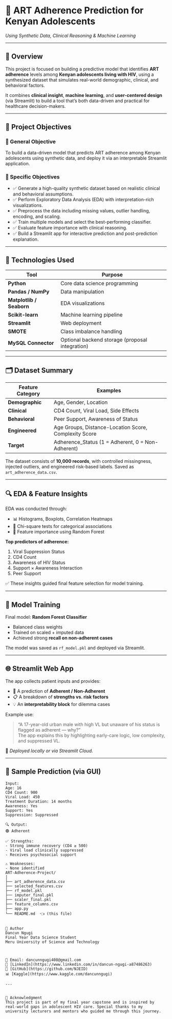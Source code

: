 # 💊 ART Adherence Prediction for Kenyan Adolescents  
*Using Synthetic Data, Clinical Reasoning & Machine Learning*

---

## 📘 Overview

This project is focused on building a predictive model that identifies **ART adherence** levels among **Kenyan adolescents living with HIV**, using a synthesized dataset that simulates real-world demographic, clinical, and behavioral factors.

It combines **clinical insight**, **machine learning**, and **user-centered design** (via Streamlit) to build a tool that’s both data-driven and practical for healthcare decision-makers.

---

## 🎯 Project Objectives

### 🔹 General Objective
To build a data-driven model that predicts ART adherence among Kenyan adolescents using synthetic data, and deploy it via an interpretable Streamlit application.

### 🔸 Specific Objectives
- ✅ Generate a high-quality synthetic dataset based on realistic clinical and behavioral assumptions.
- ✅ Perform Exploratory Data Analysis (EDA) with interpretation-rich visualizations.
- ✅ Preprocess the data including missing values, outlier handling, encoding, and scaling.
- ✅ Train multiple models and select the best-performing classifier.
- ✅ Evaluate feature importance with clinical reasoning.
- ✅ Build a Streamlit app for interactive prediction and post-prediction explanation.

---

## 🧪 Technologies Used

| Tool | Purpose |
|------|---------|
| **Python** | Core data science programming |
| **Pandas / NumPy** | Data manipulation |
| **Matplotlib / Seaborn** | EDA visualizations |
| **Scikit-learn** | Machine learning pipeline |
| **Streamlit** | Web deployment |
| **SMOTE** | Class imbalance handling |
| **MySQL Connector** | Optional backend storage (proposal integration) |

---

## 🗂️ Dataset Summary

| Feature Category | Examples |
|------------------|----------|
| **Demographic** | Age, Gender, Location |
| **Clinical** | CD4 Count, Viral Load, Side Effects |
| **Behavioral** | Peer Support, Awareness of Status |
| **Engineered** | Age Groups, Distance-Location Score, Complexity Score |
| **Target** | Adherence_Status (1 = Adherent, 0 = Non-Adherent) |

The dataset consists of **10,000 records**, with controlled missingness, injected outliers, and engineered risk-based labels. Saved as `art_adherence_data.csv`.

---

## 🔍 EDA & Feature Insights

EDA was conducted through:
- 📊 Histograms, Boxplots, Correlation Heatmaps
- 📌 Chi-square tests for categorical associations
- 🌲 Feature importance using Random Forest

**Top predictors of adherence:**
1. Viral Suppression Status
2. CD4 Count
3. Awareness of HIV Status
4. Support × Awareness Interaction
5. Peer Support

✅ These insights guided final feature selection for model training.

---

## 🤖 Model Training

Final model: **Random Forest Classifier**

- Balanced class weights  
- Trained on scaled + imputed data  
- Achieved strong **recall on non-adherent cases**

The model was saved as `rf_model.pkl` and deployed via Streamlit.

---

## 🌐 Streamlit Web App

The app collects patient inputs and provides:

- 🔮 A prediction of **Adherent / Non-Adherent**
- 📋 A breakdown of **strengths vs. risk factors**
- 💡 An **interpretability block** for dilemma cases

Example use:

> “A 17-year-old urban male with high VL but unaware of his status is flagged as adherent — why?”  
> The app explains this by highlighting early-care logic, low complexity, and suppressed VL.

📌 *Deployed locally or via Streamlit Cloud.*

---

## 🧠 Sample Prediction (via GUI)

```text
Input:
Age: 16
CD4 Count: 900
Viral Load: 450
Treatment Duration: 14 months
Awareness: Yes
Support: Yes
Suppression: Suppressed

🔍 Output:
🟢 Adherent

✅ Strengths:
- Strong immune recovery (CD4 ≥ 500)
- Viral load clinically suppressed
- Receives psychosocial support

⚠️ Weaknesses:
- None identified
ART-Adherence-Project/
│
├── art_adherence_data.csv
├── selected_features.csv
├── rf_model.pkl
├── imputer_final.pkl
├── scaler_final.pkl
├── feature_columns.csv
├── app.py
└── README.md  👈 (this file)


👤 Author
Dancun Ngugi
Final Year Data Science Student
Meru University of Science and Technology



📧 Email: dancunngugi408@gmail.com  
🔗 [LinkedIn](https://www.linkedin.com/in/dancun-ngugi-a87486263)  
🐙 [GitHub](https://github.com/NJEID)  
📊 [Kaggle](https://www.kaggle.com/dancunngugi)  

---


🙏 Acknowledgment
This project is part of my final year capstone and is inspired by real-world gaps in adolescent HIV care. Special thanks to my university lecturers and mentors who guided me through this journey.

